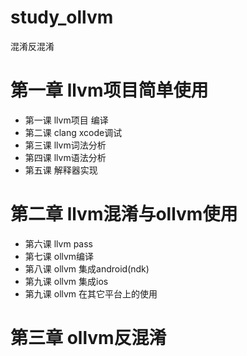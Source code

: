 # study_ollvm
混淆反混淆
# 第一章 llvm项目简单使用
* 第一课 llvm项目 编译
* 第二课 clang xcode调试
* 第三课 llvm词法分析 
* 第四课 llvm语法分析
* 第五课 解释器实现
# 第二章 llvm混淆与ollvm使用
* 第六课 llvm pass
* 第七课 ollvm编译
* 第八课 ollvm 集成android(ndk)
* 第九课 ollvm 集成ios
* 第九课 ollvm 在其它平台上的使用
# 第三章 ollvm反混淆
